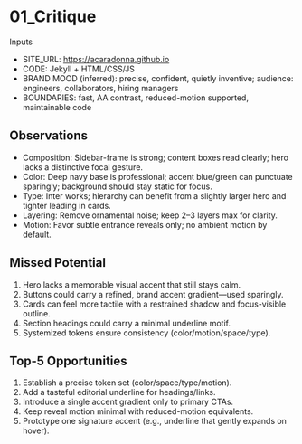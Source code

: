 # 01_Critique

Inputs
- SITE_URL: https://acaradonna.github.io
- CODE: Jekyll + HTML/CSS/JS
- BRAND MOOD (inferred): precise, confident, quietly inventive; audience: engineers, collaborators, hiring managers
- BOUNDARIES: fast, AA contrast, reduced-motion supported, maintainable code

## Observations
- Composition: Sidebar-frame is strong; content boxes read clearly; hero lacks a distinctive focal gesture.
- Color: Deep navy base is professional; accent blue/green can punctuate sparingly; background should stay static for focus.
- Type: Inter works; hierarchy can benefit from a slightly larger hero and tighter leading in cards.
- Layering: Remove ornamental noise; keep 2–3 layers max for clarity.
- Motion: Favor subtle entrance reveals only; no ambient motion by default.

## Missed Potential
1. Hero lacks a memorable visual accent that still stays calm.
2. Buttons could carry a refined, brand accent gradient—used sparingly.
3. Cards can feel more tactile with a restrained shadow and focus-visible outline.
4. Section headings could carry a minimal underline motif.
5. Systemized tokens ensure consistency (color/motion/space/type).

## Top-5 Opportunities
1) Establish a precise token set (color/space/type/motion).
2) Add a tasteful editorial underline for headings/links.
3) Introduce a single accent gradient only to primary CTAs.
4) Keep reveal motion minimal with reduced-motion equivalents.
5) Prototype one signature accent (e.g., underline that gently expands on hover).
